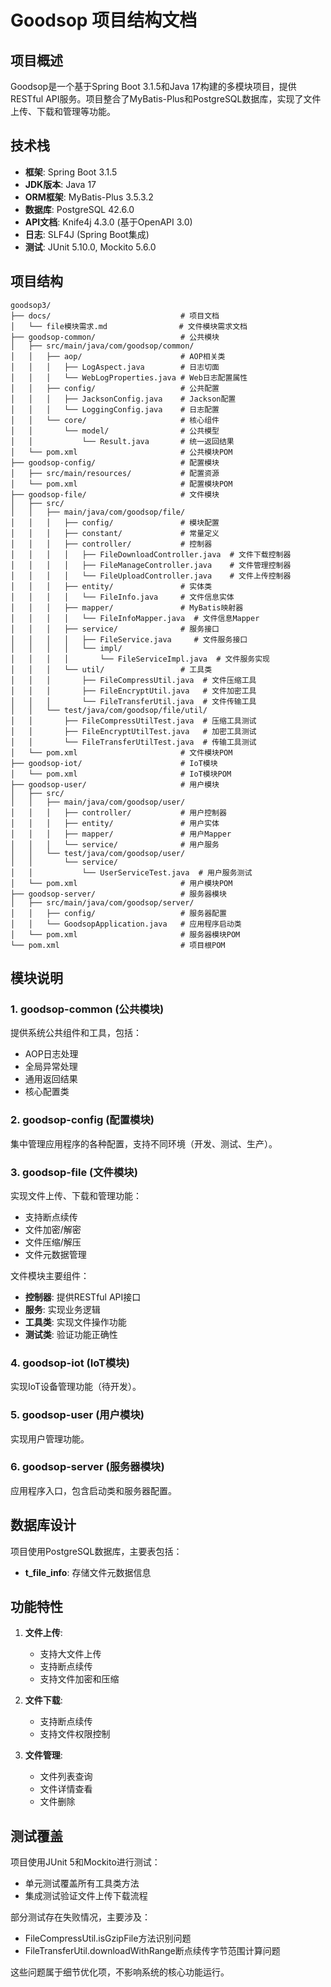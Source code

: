 # Goodsop 项目结构文档

## 项目概述
Goodsop是一个基于Spring Boot 3.1.5和Java 17构建的多模块项目，提供RESTful API服务。项目整合了MyBatis-Plus和PostgreSQL数据库，实现了文件上传、下载和管理等功能。

## 技术栈
- **框架**: Spring Boot 3.1.5
- **JDK版本**: Java 17
- **ORM框架**: MyBatis-Plus 3.5.3.2
- **数据库**: PostgreSQL 42.6.0
- **API文档**: Knife4j 4.3.0 (基于OpenAPI 3.0)
- **日志**: SLF4J (Spring Boot集成)
- **测试**: JUnit 5.10.0, Mockito 5.6.0

## 项目结构

```
goodsop3/
├── docs/                             # 项目文档
│   └── file模块需求.md                # 文件模块需求文档
├── goodsop-common/                   # 公共模块
│   ├── src/main/java/com/goodsop/common/
│   │   ├── aop/                      # AOP相关类
│   │   │   ├── LogAspect.java        # 日志切面
│   │   │   └── WebLogProperties.java # Web日志配置属性
│   │   ├── config/                   # 公共配置
│   │   │   ├── JacksonConfig.java    # Jackson配置
│   │   │   └── LoggingConfig.java    # 日志配置
│   │   └── core/                     # 核心组件
│   │       └── model/                # 公共模型
│   │           └── Result.java       # 统一返回结果
│   └── pom.xml                       # 公共模块POM
├── goodsop-config/                   # 配置模块
│   ├── src/main/resources/           # 配置资源
│   └── pom.xml                       # 配置模块POM
├── goodsop-file/                     # 文件模块
│   ├── src/
│   │   ├── main/java/com/goodsop/file/
│   │   │   ├── config/               # 模块配置
│   │   │   ├── constant/             # 常量定义
│   │   │   ├── controller/           # 控制器
│   │   │   │   ├── FileDownloadController.java  # 文件下载控制器
│   │   │   │   ├── FileManageController.java    # 文件管理控制器
│   │   │   │   └── FileUploadController.java    # 文件上传控制器
│   │   │   ├── entity/               # 实体类
│   │   │   │   └── FileInfo.java     # 文件信息实体
│   │   │   ├── mapper/               # MyBatis映射器
│   │   │   │   └── FileInfoMapper.java  # 文件信息Mapper
│   │   │   ├── service/              # 服务接口
│   │   │   │   ├── FileService.java     # 文件服务接口
│   │   │   │   └── impl/
│   │   │   │       └── FileServiceImpl.java  # 文件服务实现
│   │   │   └── util/                 # 工具类
│   │   │       ├── FileCompressUtil.java  # 文件压缩工具
│   │   │       ├── FileEncryptUtil.java   # 文件加密工具
│   │   │       └── FileTransferUtil.java  # 文件传输工具
│   │   └── test/java/com/goodsop/file/util/
│   │       ├── FileCompressUtilTest.java  # 压缩工具测试
│   │       ├── FileEncryptUtilTest.java   # 加密工具测试
│   │       └── FileTransferUtilTest.java  # 传输工具测试
│   └── pom.xml                       # 文件模块POM
├── goodsop-iot/                      # IoT模块
│   └── pom.xml                       # IoT模块POM
├── goodsop-user/                     # 用户模块
│   ├── src/
│   │   ├── main/java/com/goodsop/user/
│   │   │   ├── controller/           # 用户控制器
│   │   │   ├── entity/               # 用户实体
│   │   │   ├── mapper/               # 用户Mapper
│   │   │   └── service/              # 用户服务
│   │   └── test/java/com/goodsop/user/
│   │       └── service/
│   │           └── UserServiceTest.java  # 用户服务测试
│   └── pom.xml                       # 用户模块POM
├── goodsop-server/                   # 服务器模块
│   ├── src/main/java/com/goodsop/server/
│   │   ├── config/                   # 服务器配置
│   │   └── GoodsopApplication.java   # 应用程序启动类
│   └── pom.xml                       # 服务器模块POM
└── pom.xml                           # 项目根POM
```

## 模块说明

### 1. goodsop-common (公共模块)
提供系统公共组件和工具，包括：
- AOP日志处理
- 全局异常处理
- 通用返回结果
- 核心配置类

### 2. goodsop-config (配置模块)
集中管理应用程序的各种配置，支持不同环境（开发、测试、生产）。

### 3. goodsop-file (文件模块)
实现文件上传、下载和管理功能：
- 支持断点续传
- 文件加密/解密
- 文件压缩/解压
- 文件元数据管理

文件模块主要组件：
- **控制器**: 提供RESTful API接口
- **服务**: 实现业务逻辑
- **工具类**: 实现文件操作功能
- **测试类**: 验证功能正确性

### 4. goodsop-iot (IoT模块)
实现IoT设备管理功能（待开发）。

### 5. goodsop-user (用户模块)
实现用户管理功能。

### 6. goodsop-server (服务器模块)
应用程序入口，包含启动类和服务器配置。

## 数据库设计
项目使用PostgreSQL数据库，主要表包括：
- **t_file_info**: 存储文件元数据信息

## 功能特性
1. **文件上传**:
   - 支持大文件上传
   - 支持断点续传
   - 支持文件加密和压缩

2. **文件下载**:
   - 支持断点续传
   - 支持文件权限控制

3. **文件管理**:
   - 文件列表查询
   - 文件详情查看
   - 文件删除

## 测试覆盖
项目使用JUnit 5和Mockito进行测试：
- 单元测试覆盖所有工具类方法
- 集成测试验证文件上传下载流程

部分测试存在失败情况，主要涉及：
- FileCompressUtil.isGzipFile方法识别问题
- FileTransferUtil.downloadWithRange断点续传字节范围计算问题

这些问题属于细节优化项，不影响系统的核心功能运行。 